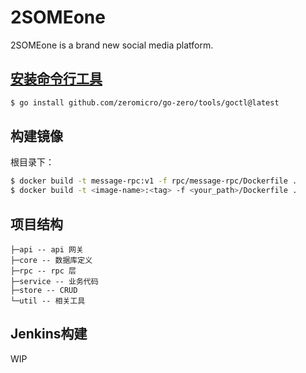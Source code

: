# 2SOMEone
2SOMEone is a brand new social media platform.  


## [安装命令行工具](https://go-zero.dev/cn/docs/goctl/installation)
```sh
$ go install github.com/zeromicro/go-zero/tools/goctl@latest
```
## 构建镜像  
根目录下：
```sh
$ docker build -t message-rpc:v1 -f rpc/message-rpc/Dockerfile .
$ docker build -t <image-name>:<tag> -f <your_path>/Dockerfile .
```

## 项目结构
```
├─api -- api 网关
├─core -- 数据库定义
├─rpc -- rpc 层
├─service -- 业务代码
├─store -- CRUD
└─util -- 相关工具
```

## Jenkins构建
WIP
